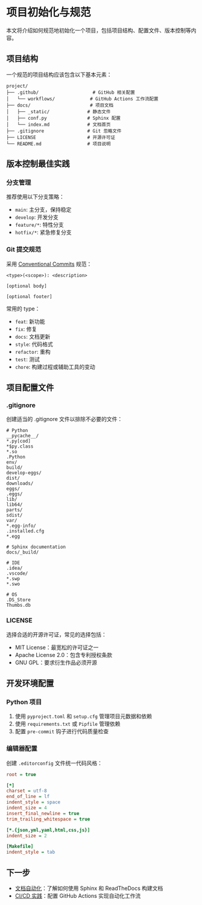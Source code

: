 # 项目初始化与规范

本文将介绍如何规范地初始化一个项目，包括项目结构、配置文件、版本控制等内容。

## 项目结构

一个规范的项目结构应该包含以下基本元素：

```
project/
├── .github/                    # GitHub 相关配置
│   └── workflows/             # GitHub Actions 工作流配置
├── docs/                      # 项目文档
│   ├── _static/              # 静态文件
│   ├── conf.py               # Sphinx 配置
│   └── index.md              # 文档首页
├── .gitignore                # Git 忽略文件
├── LICENSE                   # 开源许可证
└── README.md                 # 项目说明
```

## 版本控制最佳实践

### 分支管理

推荐使用以下分支策略：

- `main`: 主分支，保持稳定
- `develop`: 开发分支
- `feature/*`: 特性分支
- `hotfix/*`: 紧急修复分支

### Git 提交规范

采用 [Conventional Commits](https://www.conventionalcommits.org/) 规范：

```
<type>(<scope>): <description>

[optional body]

[optional footer]
```

常用的 type：

- `feat`: 新功能
- `fix`: 修复
- `docs`: 文档更新
- `style`: 代码格式
- `refactor`: 重构
- `test`: 测试
- `chore`: 构建过程或辅助工具的变动

## 项目配置文件

### .gitignore

创建适当的 .gitignore 文件以排除不必要的文件：

```
# Python
__pycache__/
*.py[cod]
*$py.class
*.so
.Python
env/
build/
develop-eggs/
dist/
downloads/
eggs/
.eggs/
lib/
lib64/
parts/
sdist/
var/
*.egg-info/
.installed.cfg
*.egg

# Sphinx documentation
docs/_build/

# IDE
.idea/
.vscode/
*.swp
*.swo

# OS
.DS_Store
Thumbs.db
```

### LICENSE

选择合适的开源许可证，常见的选择包括：

- MIT License：最宽松的许可证之一
- Apache License 2.0：包含专利授权条款
- GNU GPL：要求衍生作品必须开源

## 开发环境配置

### Python 项目

1. 使用 `pyproject.toml` 和 `setup.cfg` 管理项目元数据和依赖
2. 使用 `requirements.txt` 或 `Pipfile` 管理依赖
3. 配置 `pre-commit` 钩子进行代码质量检查

### 编辑器配置

创建 `.editorconfig` 文件统一代码风格：

```ini
root = true

[*]
charset = utf-8
end_of_line = lf
indent_style = space
indent_size = 4
insert_final_newline = true
trim_trailing_whitespace = true

[*.{json,yml,yaml,html,css,js}]
indent_size = 2

[Makefile]
indent_style = tab
```

## 下一步

- [文档自动化](documentation.md)：了解如何使用 Sphinx 和 ReadTheDocs 构建文档
- [CI/CD 实践](ci-cd.md)：配置 GitHub Actions 实现自动化工作流
